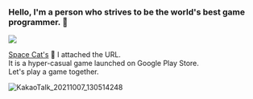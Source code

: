 ### Hello, I'm a person who strives to be the world's best game programmer. 👋

<!--
**Unity2033/Unity2033** is a ✨ _special_ ✨ repository because its `README.md` (this file) appears on your GitHub profile.

Here are some ideas to get you started:

- 🔭 I’m currently working on ...
- 🌱 I’m currently learning ...
- 👯 I’m looking to collaborate on ...
- 🤔 I’m looking for help with ...
- 💬 Ask me about ...
- 📫 How to reach me: ...
- 😄 Pronouns: ...
- ⚡ Fun fact: ...
-->

<img src="https://img.shields.io/badge/UNITY-000000?style=for-the-badge&logo=#000000&logoColor=white">

[Space Cat's](https://play.google.com/store/apps/details?id=com.Default.SpaceCats) 🤔 I attached the URL.  \
It is a hyper-casual game launched on Google Play Store.\
Let's play a game together.

![KakaoTalk_20211007_130514248](https://user-images.githubusercontent.com/82032086/137689226-10cfda1d-9858-4843-877d-d958a94e2f37.png)
